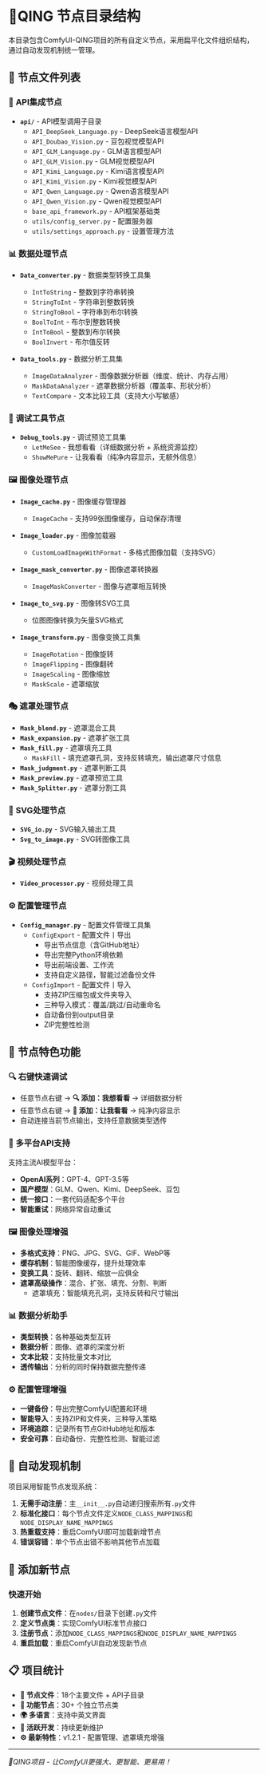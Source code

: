 # 🎨QING 节点目录结构

本目录包含ComfyUI-QING项目的所有自定义节点，采用扁平化文件组织结构，通过自动发现机制统一管理。

## 📁 节点文件列表

### 🤖 **API集成节点**
- **`api/`** - API模型调用子目录
  - `API_DeepSeek_Language.py` - DeepSeek语言模型API
  - `API_Doubao_Vision.py` - 豆包视觉模型API  
  - `API_GLM_Language.py` - GLM语言模型API
  - `API_GLM_Vision.py` - GLM视觉模型API
  - `API_Kimi_Language.py` - Kimi语言模型API
  - `API_Kimi_Vision.py` - Kimi视觉模型API
  - `API_Qwen_Language.py` - Qwen语言模型API
  - `API_Qwen_Vision.py` - Qwen视觉模型API
  - `base_api_framework.py` - API框架基础类
  - `utils/config_server.py` - 配置服务器
  - `utils/settings_approach.py` - 设置管理方法

### 📊 **数据处理节点**
- **`Data_converter.py`** - 数据类型转换工具集
  - `IntToString` - 整数到字符串转换
  - `StringToInt` - 字符串到整数转换  
  - `StringToBool` - 字符串到布尔转换
  - `BoolToInt` - 布尔到整数转换
  - `IntToBool` - 整数到布尔转换
  - `BoolInvert` - 布尔值反转

- **`Data_tools.py`** - 数据分析工具集
  - `ImageDataAnalyzer` - 图像数据分析器（维度、统计、内存占用）
  - `MaskDataAnalyzer` - 遮罩数据分析器（覆盖率、形状分析）
  - `TextCompare` - 文本比较工具（支持大小写敏感）

### 🔧 **调试工具节点**
- **`Debug_tools.py`** - 调试预览工具集
  - `LetMeSee` - 我想看看（详细数据分析 + 系统资源监控）
  - `ShowMePure` - 让我看看（纯净内容显示，无额外信息）

### 🖼️ **图像处理节点**
- **`Image_cache.py`** - 图像缓存管理器
  - `ImageCache` - 支持99张图像缓存，自动保存清理

- **`Image_loader.py`** - 图像加载器
  - `CustomLoadImageWithFormat` - 多格式图像加载（支持SVG）

- **`Image_mask_converter.py`** - 图像遮罩转换器
  - `ImageMaskConverter` - 图像与遮罩相互转换

- **`Image_to_svg.py`** - 图像转SVG工具
  - 位图图像转换为矢量SVG格式

- **`Image_transform.py`** - 图像变换工具集
  - `ImageRotation` - 图像旋转
  - `ImageFlipping` - 图像翻转
  - `ImageScaling` - 图像缩放
  - `MaskScale` - 遮罩缩放

### 🎭 **遮罩处理节点**
- **`Mask_blend.py`** - 遮罩混合工具
- **`Mask_expansion.py`** - 遮罩扩张工具  
- **`Mask_fill.py`** - 遮罩填充工具
  - `MaskFill` - 填充遮罩孔洞，支持反转填充，输出遮罩尺寸信息
- **`Mask_judgment.py`** - 遮罩判断工具
- **`Mask_preview.py`** - 遮罩预览工具
- **`Mask_Splitter.py`** - 遮罩分割工具

### 🎨 **SVG处理节点**
- **`SVG_io.py`** - SVG输入输出工具
- **`Svg_to_image.py`** - SVG转图像工具

### 🎬 **视频处理节点**
- **`Video_processor.py`** - 视频处理工具

### ⚙️ **配置管理节点**
- **`Config_manager.py`** - 配置文件管理工具集
  - `ConfigExport` - 配置文件丨导出
    - 导出节点信息（含GitHub地址）
    - 导出完整Python环境依赖
    - 导出前端设置、工作流
    - 支持自定义路径，智能过滤备份文件
  - `ConfigImport` - 配置文件丨导入  
    - 支持ZIP压缩包或文件夹导入
    - 三种导入模式：覆盖/跳过/自动重命名
    - 自动备份到output目录
    - ZIP完整性检测

## 🚀 节点特色功能

### 🔍 **右键快速调试**
- 任意节点右键 → **🔍 添加：我想看看** → 详细数据分析
- 任意节点右键 → **👀 添加：让我看看** → 纯净内容显示
- 自动连接当前节点输出，支持任意数据类型透传

### 📡 **多平台API支持**
支持主流AI模型平台：
- **OpenAI系列**：GPT-4、GPT-3.5等
- **国产模型**：GLM、Qwen、Kimi、DeepSeek、豆包
- **统一接口**：一套代码适配多个平台
- **智能重试**：网络异常自动重试

### 🖼️ **图像处理增强**
- **多格式支持**：PNG、JPG、SVG、GIF、WebP等
- **缓存机制**：智能图像缓存，提升处理效率  
- **变换工具**：旋转、翻转、缩放一应俱全
- **遮罩高级操作**：混合、扩张、填充、分割、判断
  - 遮罩填充：智能填充孔洞，支持反转和尺寸输出

### 📊 **数据分析助手**
- **类型转换**：各种基础类型互转
- **数据分析**：图像、遮罩的深度分析
- **文本比较**：支持批量文本对比
- **透传输出**：分析的同时保持数据完整传递

### ⚙️ **配置管理增强**
- **一键备份**：导出完整ComfyUI配置和环境
- **智能导入**：支持ZIP和文件夹，三种导入策略
- **环境追踪**：记录所有节点GitHub地址和版本
- **安全可靠**：自动备份、完整性检测、智能过滤

## 🔄 自动发现机制

项目采用智能节点发现系统：

1. **无需手动注册**：主`__init__.py`自动递归搜索所有`.py`文件
2. **标准化接口**：每个节点文件定义`NODE_CLASS_MAPPINGS`和`NODE_DISPLAY_NAME_MAPPINGS`
3. **热重载支持**：重启ComfyUI即可加载新增节点
4. **错误容错**：单个节点出错不影响其他节点加载

## 📝 添加新节点

### 快速开始
1. **创建节点文件**：在`nodes/`目录下创建`.py`文件
2. **定义节点类**：实现ComfyUI标准节点接口
3. **注册节点**：添加`NODE_CLASS_MAPPINGS`和`NODE_DISPLAY_NAME_MAPPINGS`
4. **重启加载**：重启ComfyUI自动发现新节点


## 📋 项目统计

- **🎯 节点文件**：18个主要文件 + API子目录
- **🔧 功能节点**：30+ 个独立节点类
- **🌍 多语言**：支持中英文界面
- **🚀 活跃开发**：持续更新维护
- **⚙️ 最新特性**：v1.2.1 - 配置管理、遮罩填充增强

---

*🎨QING项目 - 让ComfyUI更强大、更智能、更易用！*
